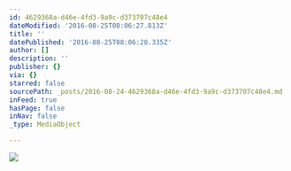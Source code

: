 ```yaml
---
id: 4629368a-d46e-4fd3-9a9c-d373707c48e4
dateModified: '2016-08-25T08:06:27.813Z'
title: ''
datePublished: '2016-08-25T08:06:28.335Z'
author: []
description: ''
publisher: {}
via: {}
starred: false
sourcePath: _posts/2016-08-24-4629368a-d46e-4fd3-9a9c-d373707c48e4.md
inFeed: true
hasPage: false
inNav: false
_type: MediaObject

---
```

![](https://the-grid-user-content.s3-us-west-2.amazonaws.com/15d5d235-956f-4a8d-9590-4bb71ab30e3e.jpg)